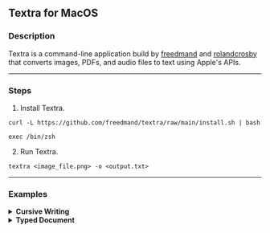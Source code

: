 ## Textra for MacOS

### Description

Textra is a command-line application build by [freedmand](https://github.com/freedmand) and [rolandcrosby](https://github.com/rolandcrosby) that converts images, PDFs, and audio files to text using Apple's APIs.

---

### Steps

1. Install Textra.  
```
curl -L https://github.com/freedmand/textra/raw/main/install.sh | bash

exec /bin/zsh
```

2. Run Textra.  
```
textra <image_file.png> -o <output.txt>
```

---

### Examples

<details>
  <summary><b>Cursive Writing</b></summary>
  <br>
  
  <br>
</details>

<details>
  <summary><b>Typed Document</b></summary>
  <br>
  
  <br>
</details>
